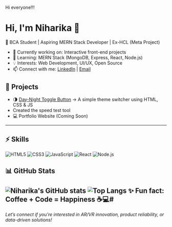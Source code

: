 Hi everyone!!!

# Hi, I'm Niharika 👋  

🌟 BCA Student | Aspiring MERN Stack Developer | Ex-HCL (Meta Project)  

- 🔭 Currently working on: Interactive front-end projects  
- 🌱 Learning: MERN Stack (MongoDB, Express, React, Node.js)  
- 💡 Interests: Web Development, UI/UX, Open Source  
- 📫 Connect with me: [LinkedIn](https://linkedin.com/in/your-profile) | [Email](mailto:youremail@gmail.com)  


## 🚀 Projects
- 🌗 [Day-Night Toggle Button](https://github.com/niharikavermaa01/Day-night-button) → A simple theme switcher using HTML, CSS & JS
- Created the speed test tool  
- 💻 Portfolio Website (Coming Soon)  

---

## ⚡ Skills
![HTML5](https://img.shields.io/badge/HTML5-E34F26?logo=html5&logoColor=white)
![CSS3](https://img.shields.io/badge/CSS3-1572B6?logo=css3&logoColor=white)
![JavaScript](https://img.shields.io/badge/JavaScript-F7DF1E?logo=javascript&logoColor=black)
![React](https://img.shields.io/badge/React-20232A?logo=react&logoColor=61DAFB)
![Node.js](https://img.shields.io/badge/Node.js-43853D?logo=node.js&logoColor=white)

## 📊 GitHub Stats
![Niharika's GitHub stats](https://github-readme-stats.vercel.app/api?username=niharikavermaa01&show_icons=true&theme=radical)
![Top Langs](https://github-readme-stats.vercel.app/api/top-langs/?username=niharikavermaa01&layout=compact)
✨ Fun fact: Coffee + Code = Happiness ☕💻# 
---

*Let’s connect if you’re interested in AR/VR innovation, product reliability, or data-driven solutions!*
